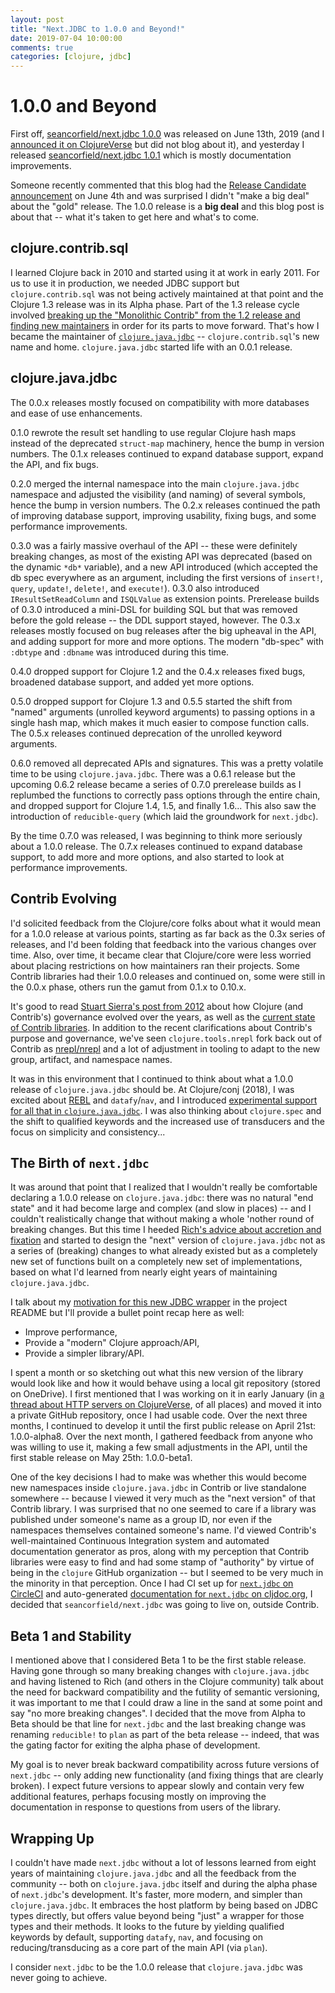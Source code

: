 ```yaml
---
layout: post
title: "Next.JDBC to 1.0.0 and Beyond!"
date: 2019-07-04 10:00:00
comments: true
categories: [clojure, jdbc]
---
```

# 1.0.0 and Beyond

First off, [seancorfield/next.jdbc 1.0.0](https://github.com/seancorfield/next-jdbc/releases/tag/v1.0.0) was released on June 13th, 2019 (and I [announced it on ClojureVerse](https://clojureverse.org/t/next-jdbc-1-0-0-the-gold-release/4379) but did not blog about it), and yesterday I released [seancorfield/next.jdbc 1.0.1](https://github.com/seancorfield/next-jdbc/releases/tag/v1.0.1) which is mostly documentation improvements.

Someone recently commented that this blog had the [Release Candidate announcement](https://corfield.org/blog/2019/06/04/next-jdbc/) on June 4th and was surprised I didn't "make a big deal" about the "gold" release. The 1.0.0 release is a **big deal** and this blog post is about that -- what it's taken to get here and what's to come.<!-- more -->

## clojure.contrib.sql

I learned Clojure back in 2010 and started using it at work in early 2011. For us to use it in production, we needed JDBC support but `clojure.contrib.sql` was not being actively maintained at that point and the Clojure 1.3 release was in its Alpha phase. Part of the 1.3 release cycle involved [breaking up the "Monolithic Contrib" from the 1.2 release and finding new maintainers](https://clojure.org/community/contrib_history) in order for its parts to move forward. That's how I became the maintainer of [`clojure.java.jdbc`](https://github.com/clojure/java.jdbc) -- `clojure.contrib.sql`'s new name and home. `clojure.java.jdbc` started life with an 0.0.1 release.

## clojure.java.jdbc

The 0.0.x releases mostly focused on compatibility with more databases and ease of use enhancements.

0.1.0 rewrote the result set handling to use regular Clojure hash maps instead of the deprecated `struct-map` machinery, hence the bump in version numbers. The 0.1.x releases continued to expand database support, expand the API, and fix bugs.

0.2.0 merged the internal namespace into the main `clojure.java.jdbc` namespace and adjusted the visibility (and naming) of several symbols, hence the bump in version numbers. The 0.2.x releases continued the path of improving database support, improving usability, fixing bugs, and some performance improvements.

0.3.0 was a fairly massive overhaul of the API -- these were definitely breaking changes, as most of the existing API was deprecated (based on the dynamic `*db*` variable), and a new API introduced (which accepted the db spec everywhere as an argument, including the first versions of `insert!`, `query`, `update!`, `delete!`, and `execute!`). 0.3.0 also introduced `IResultSetReadColumn` and `ISQLValue` as extension points. Prerelease builds of 0.3.0 introduced a mini-DSL for building SQL but that was removed before the gold release -- the DDL support stayed, however. The 0.3.x releases mostly focused on bug releases after the big upheaval in the API, and adding support for more and more options. The modern "db-spec" with `:dbtype` and `:dbname` was introduced during this time.

0.4.0 dropped support for Clojure 1.2 and the 0.4.x releases fixed bugs, broadened database support, and added yet more options.

0.5.0 dropped support for Clojure 1.3 and 0.5.5 started the shift from "named" arguments (unrolled keyword arguments) to passing options in a single hash map, which makes it much easier to compose function calls. The 0.5.x releases continued deprecation of the unrolled keyword arguments.

0.6.0 removed all deprecated APIs and signatures. This was a pretty volatile time to be using `clojure.java.jdbc`. There was a 0.6.1 release but the upcoming 0.6.2 release became a series of 0.7.0 prerelease builds as I replumbed the functions to correctly pass options through the entire chain, and dropped support for Clojure 1.4, 1.5, and finally 1.6... This also saw the introduction of `reducible-query` (which laid the groundwork for `next.jdbc`).

By the time 0.7.0 was released, I was beginning to think more seriously about a 1.0.0 release. The 0.7.x releases continued to expand database support, to add more and more options, and also started to look at performance improvements.

## Contrib Evolving

I'd solicited feedback from the Clojure/core folks about what it would mean for a 1.0.0 release at various points, starting as far back as the 0.3x series of releases, and I'd been folding that feedback into the various changes over time. Also, over time, it became clear that Clojure/core were less worried about placing restrictions on how maintainers ran their projects. Some Contrib libraries had their 1.0.0 releases and continued on, some were still in the 0.0.x phase, others run the gamut from 0.1.x to 0.10.x.

It's good to read [Stuart Sierra's post from 2012](https://clojure.org/news/2012/02/17/clojure-governance) about how Clojure (and Contrib's) governance evolved over the years, as well as the [current state of Contrib libraries](https://clojure.org/community/contrib_libs). In addition to the recent clarifications about Contrib's purpose and governance, we've seen `clojure.tools.nrepl` fork back out of Contrib as [nrepl/nrepl](https://github.com/nrepl/nrepl) and a lot of adjustment in tooling to adapt to the new group, artifact, and namespace names.

It was in this environment that I continued to think about what a 1.0.0 release of `clojure.java.jdbc` should be. At Clojure/conj (2018), I was excited about [REBL](https://github.com/cognitect-labs/REBL-distro) and `datafy`/`nav`, and I introduced [experimental support for all that in `clojure.java.jdbc`](https://corfield.org/blog/2018/12/03/datafy-nav/). I was also thinking about `clojure.spec` and the shift to qualified keywords and the increased use of transducers and the focus on simplicity and consistency...

## The Birth of `next.jdbc`

It was around that point that I realized that I wouldn't really be comfortable declaring a 1.0.0 release on `clojure.java.jdbc`: there was no natural "end state" and it had become large and complex (and slow in places) -- and I couldn't realistically change that without making a whole 'nother round of breaking changes. But this time I heeded [Rich's advice about accretion and fixation](https://www.youtube.com/watch?v=oyLBGkS5ICk) and started to design the "next" version of `clojure.java.jdbc` not as a series of (breaking) changes to what already existed but as a completely new set of functions built on a completely new set of implementations, based on what I'd learned from nearly eight years of maintaining `clojure.java.jdbc`.

I talk about my [motivation for this new JDBC wrapper](https://github.com/seancorfield/next-jdbc#motivation) in the project README but I'll provide a bullet point recap here as well:

* Improve performance,
* Provide a "modern" Clojure approach/API,
* Provide a simpler library/API.

I spent a month or so sketching out what this new version of the library would look like and how it would behave using a local git repository (stored on OneDrive). I first mentioned that I was working on it in early January (in [a thread about HTTP servers on ClojureVerse](https://clojureverse.org/t/what-http-server-library-to-use/3423/29?u=seancorfield), of all places) and moved it into a private GitHub repository, once I had usable code. Over the next three months, I continued to develop it until the first public release on April 21st: 1.0.0-alpha8. Over the next month, I gathered feedback from anyone who was willing to use it, making a few small adjustments in the API, until the first stable release on May 25th: 1.0.0-beta1.

One of the key decisions I had to make was whether this would become new namespaces inside `clojure.java.jdbc` in Contrib or live standalone somewhere -- because I viewed it very much as the "next version" of that Contrib library. I was surprised that no one seemed to care if a library was published under someone's name as a group ID, nor even if the namespaces themselves contained someone's name. I'd viewed Contrib's well-maintained Continuous Integration system and automated documentation generator as pros, along with my perception that Contrib libraries were easy to find and had some stamp of "authority" by virtue of being in the `clojure` GitHub organization -- but I seemed to be very much in the minority in that perception. Once I had CI set up for [`next.jdbc` on CircleCI](https://circleci.com/gh/seancorfield/next-jdbc) and auto-generated [documentation for `next.jdbc` on cljdoc.org](https://cljdoc.org/d/seancorfield/next.jdbc), I decided that `seancorfield/next.jdbc` was going to live on, outside Contrib.

## Beta 1 and Stability

I mentioned above that I considered Beta 1 to be the first stable release. Having gone through so many breaking changes with `clojure.java.jdbc` and having listened to Rich (and others in the Clojure community) talk about the need for backward compatibility and the futility of semantic versioning, it was important to me that I could draw a line in the sand at some point and say "no more breaking changes". I decided that the move from Alpha to Beta should be that line for `next.jdbc` and the last breaking change was renaming `reducible!` to `plan` as part of the beta release -- indeed, that was the gating factor for exiting the alpha phase of development.

My goal is to never break backward compatibility across future versions of `next.jdbc` -- only adding new functionality (and fixing things that are clearly broken). I expect future versions to appear slowly and contain very few additional features, perhaps focusing mostly on improving the documentation in response to questions from users of the library.

## Wrapping Up

I couldn't have made `next.jdbc` without a lot of lessons learned from eight years of maintaining `clojure.java.jdbc` and all the feedback from the community -- both on `clojure.java.jdbc` itself and during the alpha phase of `next.jdbc`'s development. It's faster, more modern, and simpler than `clojure.java.jdbc`. It embraces the host platform by being based on JDBC types directly, but offers value beyond being "just" a wrapper for those types and their methods. It looks to the future by yielding qualified keywords by default, supporting `datafy`, `nav`, and focusing on reducing/transducing as a core part of the main API (via `plan`).

I consider `next.jdbc` to be the 1.0.0 release that `clojure.java.jdbc` was never going to achieve.

